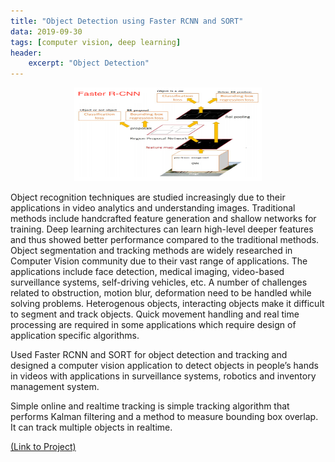 ```yaml
---
title: "Object Detection using Faster RCNN and SORT"
data: 2019-09-30
tags: [computer vision, deep learning]
header:
    excerpt: "Object Detection"
---
```

<p class="aligncenter">
    <img src="/images/faster-RCNN.png" width="300" height="150"/>
</p>

<style>
.aligncenter {
    text-align: center;
}
</style>

Object recognition techniques are studied increasingly due to their applications in video analytics and understanding images. Traditional methods include handcrafted feature generation and shallow networks for training. Deep learning architectures can learn high-level deeper features and thus showed better performance compared to the traditional methods. Object segmentation and tracking methods are widely researched in Computer Vision community due to their vast range of applications. The applications include face detection, medical imaging, video-based surveillance systems, self-driving vehicles, etc. A number of challenges related to obstruction, motion blur, deformation need to be handled while solving problems. Heterogenous objects, interacting objects make it difficult to segment and track objects. Quick movement handling
and real time processing are required in some applications which require design of application specific algorithms. 

Used Faster RCNN and SORT for object detection and tracking and designed a computer vision application to detect objects in people’s hands in videos with applications in surveillance systems, robotics and inventory management system.

Simple online and realtime tracking is simple tracking algorithm that performs Kalman filtering and a method to measure bounding box overlap. It can track multiple objects in realtime.

<a href="https://github.com/asbudhkar/Object-recognition-in-Videos">(Link to Project)</a>